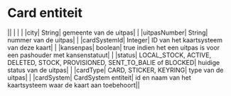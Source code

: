 ---
---

# Card entiteit



|| | | |
|city| String| gemeente van de uitpas| |
|uitpasNumber| String| nummer van de uitpas| |
|cardSystemId| Integer| ID van het kaartsysteem van deze kaart| |
|kansenpas| boolean| true indien het een uitpas is voor een pashouder met kansenstatuut| |
|status| LOCAL\_STOCK, ACTIVE, DELETED, STOCK, PROVISIONED, SENT\_TO\_BALIE of BLOCKED| huidige status van de uitpas| |
|cardType| CARD, STICKER, KEYRING| type van de uitpas| |
|cardSystem| CardSystem entiteit| id en naam van het kaartsysteem waar de kaart aan toebehoort||

